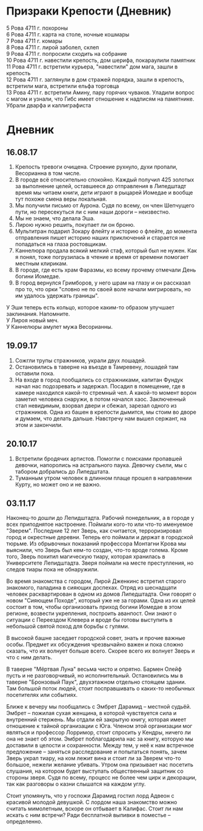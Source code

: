 # Призраки Крепости (Дневник)


5 Рова 4711 г.	похороны  
6 Рова 4711 г.	карта на столе, ночные кошмары  
7 Рова 4711 г.	комары  
8 Рова 4711 г.	лирой заболел, склеп  
9 Рова 4711 г.	попросили сходить на собрание  
10 Рова 4711 г.	навестили крепость, дом шерифа, покараулили памятник  
11 Рова 4711 г.	встретили курьера, "навестили" дом мага, зашли в крепость  
12 Рова 4711 г.	заглянули в дом стражей порядка, зашли в крепость, встретили мага, встретили ельфа торговца  
13 Рова 4711 г.	встретили Амину, пару горячих чуваков. Уладили вопрос с магом и узнали, что Гибс имеет отношение к надписям на памятнике. Убрали дварфа и каллиграфиста  


# Дневник

## 16.08.17

1. Крепость тревоги очищена. Строение рухнуло, духи пропали, Весорианна в том числе.
2. В городе всё относительно спокойно. Каждый получил 425 золотых за выполнение целей, оставшееся до отправления в Липедштадт время мы читаем книги, дети играют в рыцарей Иомедае и вообще тут похоже смена веры локальная.
3. Мы получили письмо от Аурона. Судя по всему, он член Шепчущего пути, но пересекуться ли с ним наши дороги – неизвестно.
4. Мы не знаем, что делала Эша.
5. Лирою нужно решить, покупает ли он броню.
6. Мультитран подарил Зокару флейту и историю о флейте, до момента отправления пишет историю наших приключений и старается не попадаться на глаза ростовщикам.
7. Каннелюра продала всякий мелкий стаф, который был не нужен. Как я понял, тоже погрузилась в чтение и время от времени помогает местным клирикам.
8. В городе, где есть храм Фаразмы, ко всему прочему отмечали День богини Иомедае.
9. В город вернулся Гримборов, у него шрам на глазу и он рассказал про то, что орки "словно не по своей воле начали мигрировать, но им удалось удержать границы".

У Эши теперь есть кольцо, которое каким-то образом улучшает заклинания. Напомните.  
У Лироя новый меч.  
У Каннелюры амулет мужа Весорианны.  


## 19.09.17

1. Сожгли трупы стражников, украли двух лошадей.
2. Остановились в таверне на въезде в Тамревену, лошадей там оставили пока.
3. На входе в город пообщались со стражниками, капитан Фундук начал нас подозревать и задержал. Посадил в помещение, где в камере находился какой-то стремный чел. А какой-то момент ворон заметил человека снаружи, в потом начался хаос. Заключенный стал невидимым, взорвал двери и сбежал, зарезал одного из стражников. Одна из башен в крепости дымится, мы стоим во дворе и думаем, что делать дальше. Навстречу нам вышел сержант, на этом и закончили.

## 20.10.17
1. Встретили бродячих артистов. Помогли с поисками пропавшей девочки, напоролись на астрального паука. Девочку съели, мы с табором добрались до Липедштата.
2. Туманным утром человек в длинном плаще прошел в направлении Курту, но может оно и не важно. 


## 03.11.17
Наконец-то дошли до Лепидштадта. Рабочий понедельник, а в городе у всех приподнятое настроение. Поймали кого-то или что-то именуемое "Зверем". Последние 12 лет Зверь, как считается, терроризировал город и окрестные деревни. Теперь его поймали и держат в городской тюрьме. Из обрывочных показаний профессора Монтагни Крова мы выяснили, что Зверь был кем-то создан, что-то вроде голема. Кроме того, Зверь похитил магическую тиару, которая хранилась в Университете Лепидштадта. Зверя поймали на месте преступления, но следов тиары пока не обнаружили. 

Во время знакомства с городом, Лирой Дженкинс встретил старого знакомого, паладина в сияющих доспехах. Отряд из шеснадцати человек расквартирован в одном из домов Липедштадта. Они говорят о новом "Сияющем Походе", который уже не за горами. Одна из их целей состоит в том, чтобы организовать приход богини Иомедае в этом регионе, возвести укрепления, построить аванпост. Они знают о ситуации с Переездом Клевера и вроде бы готовы выступить в небольшой святой поход для борьбы с гулями. 

В высокой башне заседает городской совет, знать и прочие важные особы. Предмет их обсуждения чрезвычайно важен и пока сложно сказать, что их волнует больше всего. Скорее всего их волнует Зверь и что с ним делать. 

В таверне "Мёртвая Луна" весьма чисто и опрятно. Бармен Олейф пусть и не разговорчивый, но исполнительный. 
Остановились мы в таверне "Бронзовый Паук", двухэтажном отдельно стоящем здании. Там большой поток людей, стоит посправшивать о каких-то необычных посетителях или событиях. 

Ближе к вечеру мы пообщались с Эмбрет Дарамид – местной судьёй. Эмбрет – пожилая сухая женщина, в которой чувствуется сила и внутренний стержень. Мы отдали ей закрытую книгу, которая имеет отношение к тайной организации с Юга. Членом этой организации мог являться и профессор Лорримор, стоит спросить у Кендры, ничего ли она не знает об этом. Эмбрет поблагодарила нас за книгу, которую мы доставили в целости и сохранности. Между тем, у неё к нам встречное предложение – заняться расследование и попытаться понять, зачем Зверь украл тиару, на ком лежит вина и стоит ли за Зверем что-то большое, нежели желание убивать. Утром она призывает нас посетить слушания, на котором будет выступать общественный защитник со стороны зверя. Судя по всему, процесс не более чем цирк и декорации, так как разговоры о казни слышатся на каждом углу. 

Стоит упомянуть, что у госпожи Дарамид гостил лорд Адвеон с красивой молодой девушкой. С лордом наша знакомство можно считать мимолетным, вскоре он отбывает в Калифас. Стоит ли нам искать с ним встречи? Ради бесплатной выпивки в поместье – определенно. 
